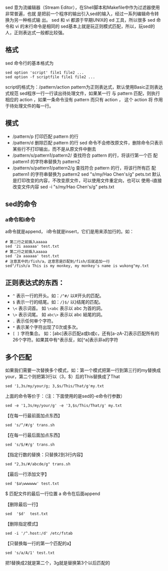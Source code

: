 sed 意为流编辑器（Stream Editor），在Shell脚本和Makefile中作为过滤器使用非常普遍，也就
是把前一个程序的输出引入sed的输入，经过一系列编辑命令转换为另一种格式输
出。 sed 和 vi 都源于早期UNIX的 ed 工具，所以很多 sed 命令和 vi 的末行命令是相同的
sed基本上就是玩正则模式匹配，所以，玩sed的人，正则表达式一般都比较强。


## 格式
sed 命令行的基本格式为
```
sed option 'script' file1 file2 ...
sed option -f scriptfile file1 file2 ...
```
script的格式为：/pattern/action
pattern为正则表达式，默认使用Basic正则表达式规范
sed程序一行一行读出待处理文件，如果某一行 与 pattern 匹配，则执行相应的 action ，如果一条命令没有 pattern 而只有 action ，
这个 action 将 作用于待处理文件的每一行。


## 模式
* /pattern/p 
打印匹配 pattern 的行
* /pattern/d 
删除匹配 pattern 的行
 sed 命令不会修改原文件，删除命令只表示某些行不打印输出，而不是从原文件中删去
* /pattern/s/pattern1/pattern2/
查找符合 pattern 的行，将该行第一个匹 配 pattern1 的字符串替换为 pattern2
* /pattern/s/pattern1/pattern2/g
查找符合 pattern 的行，将该行所有匹 配 pattern1 的字符串替换为 pattern2
 sed "s/my/Hao Chen's/g" pets.txt
默认是打印改变的内容，不改变原文件，可以使用文件重定向，也可以 使用-i直接改变文件内容 sed -i "s/my/Hao Chen's/g" pets.txt     


## sed的命令
### a命令和i命令
a命令就是append， i命令就是insert，它们是用来添加行的。如：
```
# 第二行之前插入aaaaa
sed '2i aaaaaa' test.txt
# 第二行之前插入aaaaa
sed '2a aaaaaa' test.txt
# 注意其中的/fish/a，这意思是匹配到/fish/后就追加一行
sed"/fish/a This is my monkey, my monkey's name is wukong"my.txt
```


## 正则表达式的东西：
* `^` 表示一行的开头。如：`/^#/` 以#开头的匹配。
* `$` 表示一行的结尾。如：`/}$/` 以}结尾的匹配。
* `\<` 表示词首。 如 `\<abc` 表示以 abc 为首的詞。
* `\>` 表示词尾。 如 `abc\>` 表示以 abc 結尾的詞。
* `.` 表示任何单个字符。
* `*` 表示某个字符出现了0次或多次。
* `[ ]` 字符集合。 如：[abc]表示匹配a或b或c，还有[a-zA-Z]表示匹配所有的26个字符。如果其中有^表示反，如[^a]表示非a的字符


## 多个匹配
如果我们需要一次替换多个模式，如：第一个模式把第一行到第三行的my替换成your，第二个则把第3行以（3，$）后的This替换成了That
```
sed '1,3s/my/your/g; 3,$s/This/That/g'my.txt
```
上面的命令等价于：（注：下面使用的是sed的-e命令行参数）
```
sed -e '1,3s/my/your/g' -e '3,$s/This/That/g' my.txt
```




【在每一行最前面加点东西】
```
sed 's/^/#/g' trans.sh
```
【在每一行最后面加点东西】
```
sed 's/$/#/g' trans.sh
```
【指定行数的替换：只替换2到3行内容】
```
sed "2,3s/#/abcde/g" trans.sh
```
【最后一行添加文字】
```
sed '$a\wwwwww' test.txt
```
$ 匹配文件的最后一行位置
a 命令在后面append


【删除最后一行】
```
sed  '$d'  test.txt
```


【删除指定模式】
```
sed -i '/^.host:/d' /etc/fstab 
```
【只替换每一行的第一个匹配的a】
```
sed 's/a/A/1' test.txt
```
把1替换成2就是第二个，3g就是替换第3个以后匹配的



